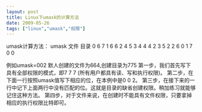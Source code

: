 ```yaml
---
layout: post
title: Linux下umask的计算方法
date: 2009-05-26
tags: ["linux","umask","权限"]
---
```


umask计算方法：
umask 文件 目录
0    6   7
1    6   6
2    4   5
3    4   4
4    2   3
5    2   2
6    0   1
7    0   0

<!--more-->

例如umask=002 默人创建的文件为664,创建目录为775
第一步，我们首先写下具有全部权限的模式，即7 7 7 (所有用户都具有读、写和执行权限)。
第二步，在下面一行按照umask值写下相应的位，在本例中是0 0 2。
第三步，在接下来的一行中记下上面两行中没有匹配的位。这就是目录的缺省创建权限。稍加练习就能够记住这种方法。
第四步，对于文件来说，在创建时不能具有文件权限，只要拿掉相应的执行权限比特即可。